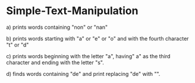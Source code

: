 # Simple-Text-Manipulation
a) prints words containing "non" or "nan" 

b) prints words starting with "a" or "e" or "o" and with the fourth character "t" or "d"

c) prints words beginning with the letter "a", having" a" as the third character and ending with the letter "s".

d) finds words containing "de" and print replacing "de" with "".
